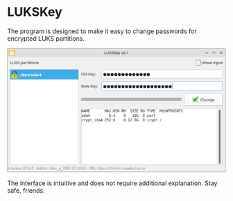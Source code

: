 # LUKSKey
The program is designed to make it easy to change passwords for encrypted LUKS partitions.  
  
![](https://github.com/AKotov-dev/LUKSKey/blob/main/Screenshot1.png)  
  
The interface is intuitive and does not require additional explanation. Stay safe, friends.
